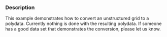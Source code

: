### Description

This example demonstrates how to convert an unstructured grid to a polydata. Currently nothing is done with the resulting polydata. If someone has a good data set that demonstrates the conversion, please let us know.
